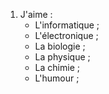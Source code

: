 1. J'aime :
     * L'informatique ;
     * L'électronique ;
     * La biologie ;
     * La physique ;
     * La chimie ;
     * L'humour ;
